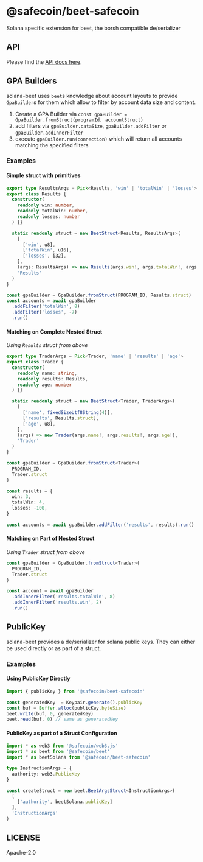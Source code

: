 # @safecoin/beet-safecoin

Solana specific extension for beet, the borsh compatible de/serializer

## API

Please find the [API docs here](https://metaplex-foundation.github.io/beet/docs/beet-safecoin).

## GPA Builders

solana-beet uses `beet`s knowledge about account layouts to provide `GpaBuilder`s for
them which allow to filter by account data size and content.

1. Create a GPA Builder via `const gpaBuilder = GpaBuilder.fromStruct(programId, accountStruct)`
2. add filters via `gpaBuilder.dataSize`, `gpaBuilder.addFilter` or `gpaBuilder.addInnerFilter`
3. execute `gpaBuilder.run(connection)` which will return all accounts matching the specified
filters

### Examples

#### Simple struct with primitives

```ts
export type ResultsArgs = Pick<Results, 'win' | 'totalWin' | 'losses'>
export class Results {
  constructor(
    readonly win: number,
    readonly totalWin: number,
    readonly losses: number
  ) {}

  static readonly struct = new BeetStruct<Results, ResultsArgs>(
    [
      ['win', u8],
      ['totalWin', u16],
      ['losses', i32],
    ],
    (args: ResultsArgs) => new Results(args.win!, args.totalWin!, args.losses!),
    'Results'
  )
}

const gpaBuilder = GpaBuilder.fromStruct(PROGRAM_ID, Results.struct)
const accounts = await gpaBuilder
  .addFilter('totalWin', 8)
  .addFilter('losses', -7)
  .run()
```

#### Matching on Complete Nested Struct

_Using `Results` struct from above_

```ts
export type TraderArgs = Pick<Trader, 'name' | 'results' | 'age'>
export class Trader {
  constructor(
    readonly name: string,
    readonly results: Results,
    readonly age: number
  ) {}

  static readonly struct = new BeetStruct<Trader, TraderArgs>(
    [
      ['name', fixedSizeUtf8String(4)],
      ['results', Results.struct],
      ['age', u8],
    ],
    (args) => new Trader(args.name!, args.results!, args.age!),
    'Trader'
  )
}

const gpaBuilder = GpaBuilder.fromStruct<Trader>(
  PROGRAM_ID,
  Trader.struct
)

const results = {
  win: 3,
  totalWin: 4,
  losses: -100,
}

const accounts = await gpaBuilder.addFilter('results', results).run()
```

#### Matching on Part of Nested Struct

_Using `Trader` struct from above_

```ts
const gpaBuilder = GpaBuilder.fromStruct<Trader>(
  PROGRAM_ID,
  Trader.struct
)

const account = await gpaBuilder
  .addInnerFilter('results.totalWin', 8)
  .addInnerFilter('results.win', 2)
  .run()
```

## PublicKey

solana-beet provides a de/serializer for solana public keys.
They can either be used directly or as part of a struct.

### Examples

#### Using PublicKey Directly

```ts
import { publicKey } from '@safecoin/beet-safecoin'

const generatedKey  = Keypair.generate().publicKey
const buf = Buffer.alloc(publicKey.byteSize)
beet.write(buf, 0, generatedKey)
beet.read(buf, 0) // same as generatedKey
```

#### PublicKey as part of a Struct Configuration

```ts
import * as web3 from '@safecoin/web3.js'
import * as beet from '@safecoin/beet'
import * as beetSolana from '@safecoin/beet-safecoin'

type InstructionArgs = {
  authority: web3.PublicKey
}

const createStruct = new beet.BeetArgsStruct<InstructionArgs>(
  [
    ['authority', beetSolana.publicKey]
  ],
  'InstructionArgs'
)
```

## LICENSE

Apache-2.0
